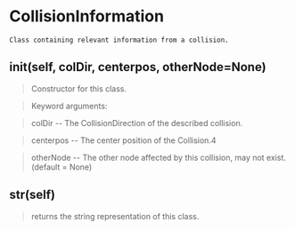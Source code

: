 # CollisionInformation 
 ```
 Class containing relevant information from a collision. 
```
## __init__(self, colDir, centerpos, otherNode=None) 

  

 > Constructor for this class.

 > 

 > Keyword arguments:

 > colDir -- The CollisionDirection of the described collision.

 > centerpos -- The center position of the Collision.4

 > otherNode -- The other node affected by this collision, may not exist. (default = None) 

## __str__(self) 

  

 > returns the string representation of this class. 

